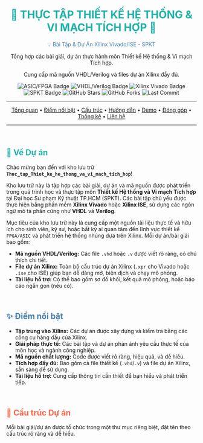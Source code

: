 <div align="center">
  <h1><span style="color:#20B2AA;">🚀 THỰC TẬP THIẾT KẾ HỆ THỐNG & VI MẠCH TÍCH HỢP 🚀</span></h1>
  <p><span style="color:#4682B4;">💡 Bài Tập & Dự Án Xilinx Vivado/ISE - SPKT</span></p>
  <p>Tổng hợp các bài giải, dự án thực hành môn Thiết kế Hệ thống & Vi mạch Tích hợp.</p>
  <p>Cung cấp mã nguồn VHDL/Verilog và files dự án Xilinx đầy đủ.</p>

  <p>
    <img src="https://img.shields.io/badge/Thi%E1%BA%BFt%20k%E1%BA%BF-ASIC%2FFPGA-blueviolet?style=for-the-badge&logo=lattice&logoColor=white" alt="ASIC/FPGA Badge">
    <img src="https://img.shields.io/badge/Ng%C3%B4n%20ng%E1%BB%AF-VHDL%2FVerilog-red?style=for-the-badge&logo=vhdl&logoColor=white" alt="VHDL/Verilog Badge">
    <img src="https://img.shields.io/badge/Ph%E1%BA%A7n%20m%E1%BB%81m-Xilinx%20Vivado-green?style=for-the-badge&logo=xilinx&logoColor=white" alt="Xilinx Vivado Badge">
    <img src="https://img.shields.io/badge/Tr%C6%B0%E1%BB%9Dng-%C4%90H%20SPKT-red?style=for-the-badge&logo=university&logoColor=white" alt="SPKT Badge">
    <img src="https://img.shields.io/github/stars/LucPac/Thuc_tap_Thiet_ke_he_thong_va_vi_mach_tich_hop?style=for-the-badge&color=gold&logo=github" alt="GitHub Stars">
    <img src="https://img.shields.io/github/forks/LucPac/Thuc_tap_Thiet_ke_he_thong_va_vi_mach_tich_hop?style=for-the-badge&color=lightblue&logo=github" alt="GitHub Forks">
    <img src="https://img.shields.io/github/last-commit/LucPac/Thuc_tap_Thiet_ke_he_thong_va_vi_mach_tich_hop?style=for-the-badge&label=C%E1%BA%ADp%20nh%E1%BA%ADt&color=informational" alt="Last Commit">
  </p>

  ---

  <p>
    <a href="#🎯-về-dự-án">Tổng quan</a> •
    <a href="#✨-điểm-nổi-bật">Điểm nổi bật</a> •
    <a href="#📁-cấu-trúc-dự-án">Cấu trúc</a> •
    <a href="#🛠️-hướng-dẫn-sử-dụng">Hướng dẫn</a> •
    <a href="#📸-ảnh-minh-họa--demo">Demo</a> •
    <a href="#🤝-đóng-góp">Đóng góp</a> •
    <a href="#📈-thống-kê-kho-lưu-trữ">Thống kê</a> •
    <a href="#📧-liên-hệ">Liên hệ</a>
  </p>

  ---
</div>

<br>

## <span style="color:#20B2AA;">🎯 Về Dự án</span>

Chào mừng bạn đến với kho lưu trữ **`Thuc_tap_Thiet_ke_he_thong_va_vi_mach_tich_hop`**!

Kho lưu trữ này là tập hợp các bài giải, dự án và mã nguồn được phát triển trong quá trình học và thực tập môn **Thiết kế Hệ thống và Vi mạch Tích hợp** tại Đại học Sư phạm Kỹ thuật TP.HCM (SPKT). Các bài tập chủ yếu được thực hiện bằng phần mềm **Xilinx Vivado** hoặc **Xilinx ISE**, sử dụng các ngôn ngữ mô tả phần cứng như **VHDL** và **Verilog**.

Mục tiêu của kho lưu trữ này là cung cấp một nguồn tài liệu thực tế và hữu ích cho sinh viên, kỹ sư, hoặc bất kỳ ai quan tâm đến lĩnh vực thiết kế `FPGA/ASIC` và phát triển hệ thống nhúng dựa trên Xilinx. Mỗi dự án/bài giải bao gồm:

* **Mã nguồn VHDL/Verilog:** Các file `.vhd` hoặc `.v` được viết rõ ràng, có chú thích chi tiết.
* **File dự án Xilinx:** Toàn bộ cấu trúc dự án Xilinx (`.xpr` cho Vivado hoặc `.ise` cho ISE) giúp bạn dễ dàng mở, biên dịch và chạy mô phỏng.
* **Tài liệu hỗ trợ:** Có thể bao gồm sơ đồ khối, kết quả mô phỏng, hoặc báo cáo ngắn gọn (nếu có).

<br>

## <span style="color:#4682B4;">✨ Điểm nổi bật</span>

* **Tập trung vào Xilinx:** Các dự án được xây dựng và kiểm tra bằng các công cụ hàng đầu của Xilinx.
* **Giải pháp thực tế:** Các bài tập và dự án phản ánh yêu cầu thực tế của môn học và ngành công nghiệp.
* **Mã nguồn chất lượng:** Code được viết rõ ràng, hiệu quả, và dễ hiểu.
* **Tích hợp đầy đủ:** Bao gồm cả file thiết kế (`.vhd`/`.v`) và file dự án Xilinx, sẵn sàng để sử dụng.
* **Tài liệu hỗ trợ:** Cung cấp thông tin cần thiết để bạn hiểu và phát triển tiếp.

<br>

## <span style="color:#FF6347;">📁 Cấu trúc Dự án</span>

Mỗi bài giải/dự án được tổ chức trong một thư mục riêng biệt, đặt tên theo cấu trúc rõ ràng và dễ hiểu.
